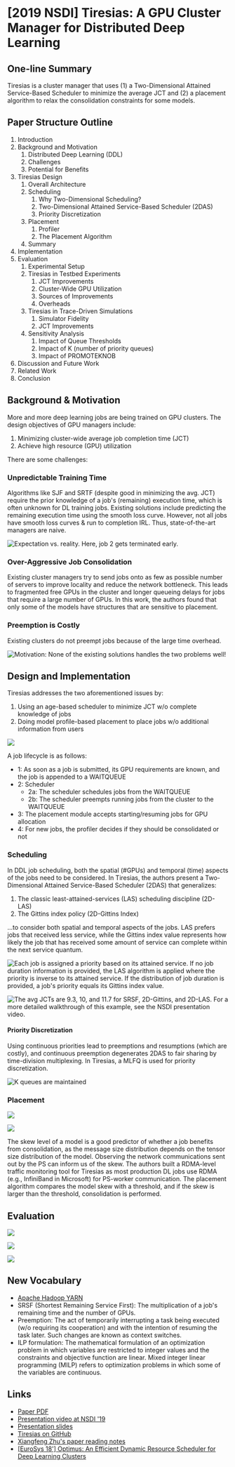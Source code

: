 # \[2019 NSDI] Tiresias: A GPU Cluster Manager for Distributed Deep Learning

## One-line Summary

Tiresias is a cluster manager that uses (1) a Two-Dimensional Attained Service-Based Scheduler to minimize the average JCT and (2) a placement algorithm to relax the consolidation constraints for some models.

## Paper Structure Outline

1. Introduction
2. Background and Motivation
   1. Distributed Deep Learning (DDL)
   2. Challenges
   3. Potential for Benefits
3. Tiresias Design
   1. Overall Architecture
   2. Scheduling
      1. Why Two-Dimensional Scheduling?
      2. Two-Dimensional Attained Service-Based Scheduler (2DAS)
      3. Priority Discretization
   3. Placement
      1. Profiler
      2. The Placement Algorithm
   4. Summary
4. Implementation
5. Evaluation
   1. Experimental Setup
   2. Tiresias in Testbed Experiments
      1. JCT Improvements
      2. Cluster-Wide GPU Utilization
      3. Sources of Improvements
      4. Overheads
   3. Tiresias in Trace-Driven Simulations
      1. Simulator Fidelity
      2. JCT Improvements
   4. Sensitivity Analysis
      1. Impact of Queue Thresholds
      2. Impact of K (number of priority queues)
      3. Impact of PROMOTEKNOB
6. Discussion and Future Work
7. Related Work
8. Conclusion

## Background & Motivation

More and more deep learning jobs are being trained on GPU clusters. The design objectives of GPU managers include:

1. Minimizing cluster-wide average job completion time (JCT)
2. Achieve high resource (GPU) utilization

There are some challenges:

### Unpredictable Training Time

Algorithms like SJF and SRTF (despite good in minimizing the avg. JCT) require the prior knowledge of a job's (remaining) execution time, which is often unknown for DL training jobs. Existing solutions include predicting the remaining execution time using the smooth loss curve. However, not all jobs have smooth loss curves & run to completion IRL. Thus, state-of-the-art managers are naive.

![Expectation vs. reality. Here, job 2 gets terminated early.](<../../.gitbook/assets/Screen Shot 2021-01-10 at 4.08.58 PM.png>)

### Over-Aggressive Job Consolidation

Existing cluster managers try to send jobs onto as few as possible number of servers to improve locality and reduce the network bottleneck. This leads to fragmented free GPUs in the cluster and longer queueing delays for jobs that require a large number of GPUs. In this work, the authors found that only some of the models have structures that are sensitive to placement.

### Preemption is Costly

Existing clusters do not preempt jobs because of the large time overhead.

![Motivation: None of the existing solutions handles the two problems well!](<../../.gitbook/assets/Screen Shot 2021-01-10 at 4.11.43 PM.png>)

## Design and Implementation

Tiresias addresses the two aforementioned issues by:

1. Using an age-based scheduler to minimize JCT w/o complete knowledge of jobs
2. Doing model profile-based placement to place jobs w/o additional information from users

![](<../../.gitbook/assets/Screen Shot 2021-01-11 at 1.16.11 PM.png>)

A job lifecycle is as follows:

* 1: As soon as a job is submitted, its GPU requirements are known, and the job is appended to a WAITQUEUE
* 2: Scheduler
  * 2a: The scheduler schedules jobs from the WAITQUEUE
  * 2b: The scheduler preempts running jobs from the cluster to the WAITQUEUE
* 3: The placement module accepts starting/resuming jobs for GPU allocation
* 4: For new jobs, the profiler decides if they should be consolidated or not

### Scheduling

In DDL job scheduling, both the spatial (#GPUs) and temporal (time) aspects of the jobs need to be considered. In Tiresias, the authors present a Two-Dimensional Attained Service-Based Scheduler (2DAS) that generalizes:

1. The classic least-attained-services (LAS) scheduling discipline (2D-LAS)
2. The Gittins index policy (2D-Gittins Index)

...to consider both spatial and temporal aspects of the jobs. LAS prefers jobs that received less service, while the Gittins index value represents how likely the job that has received some amount of service can complete within the next service quantum.

![Each job is assigned a priority based on its attained service. If no job duration information is provided, the LAS algorithm is applied where the priority is inverse to its attained service. If the distribution of job duration is provided, a job's priority equals its Gittins index value.](<../../.gitbook/assets/Screen Shot 2021-01-11 at 1.26.32 PM.png>)

![The avg JCTs are 9.3, 10, and 11.7 for SRSF, 2D-Gittins, and 2D-LAS. For a more detailed walkthrough of this example, see the NSDI presentation video.](<../../.gitbook/assets/Screen Shot 2021-01-11 at 1.33.59 PM.png>)

#### Priority Discretization

Using continuous priorities lead to preemptions and resumptions (which are costly), and continuous preemption degenerates 2DAS to fair sharing by time-division multiplexing. In Tiresias, a MLFQ is used for priority discretization.&#x20;

![K queues are maintained](<../../.gitbook/assets/Screen Shot 2021-01-11 at 1.44.12 PM.png>)

### Placement

![](<../../.gitbook/assets/Screen Shot 2021-01-11 at 1.51.16 PM.png>)

![](<../../.gitbook/assets/Screen Shot 2021-01-11 at 1.52.42 PM.png>)

The skew level of a model is a good predictor of whether a job benefits from consolidation, as the message size distribution depends on the tensor size distribution of the model. Observing the network communications sent out by the PS can inform us of the skew. The authors built a RDMA-level traffic monitoring tool for Tiresias as most production DL jobs use RDMA (e.g., InfiniBand in Microsoft) for PS-worker communication. The placement algorithm compares the model skew with a threshold, and if the skew is larger than the threshold, consolidation is performed.

## Evaluation

![](<../../.gitbook/assets/Screen Shot 2021-01-11 at 2.02.01 PM.png>)

![](<../../.gitbook/assets/Screen Shot 2021-01-11 at 2.02.49 PM.png>)

![](<../../.gitbook/assets/Screen Shot 2021-01-11 at 2.03.54 PM.png>)

## New Vocabulary

* [Apache Hadoop YARN](https://hadoop.apache.org/docs/current/hadoop-yarn/hadoop-yarn-site/YARN.html)
* SRSF (Shortest Remaining Service First): The multiplication of a job's remaining time and the number of GPUs.
* Preemption: The act of temporarily interrupting a task being executed (w/o requiring its cooperation) and with the intention of resuming the task later. Such changes are known as context switches.
* ILP formulation: The mathematical formulation of an optimization problem in which variables are restricted to integer values and the constraints and objective function are linear. Mixed integer linear programming (MILP) refers to optimization problems in which some of the variables are continuous.

## Links

* [Paper PDF](https://www.usenix.org/system/files/nsdi19-gu.pdf)
* [Presentation video at NSDI '19](https://www.youtube.com/watch?v=-RtcM0oz1lQ)
* [Presentation slides](https://www.usenix.org/sites/default/files/conference/protected-files/nsdi19\_slides\_gu.pdf)
* [Tiresias on GitHub](https://github.com/SymbioticLab/Tiresias)
* [Xiangfeng Zhu's paper reading notes](https://xzhu0027.gitbook.io/blog/ml-system/sys-ml-index/tiresias-a-gpu-cluster-managerfor-distributed-deep-learning)
* [\[EuroSys 18'\] Optimus: An Efficient Dynamic Resource Scheduler for Deep Learning Clusters](https://i.cs.hku.hk/\~cwu/papers/yhpeng-eurosys18.pdf)
